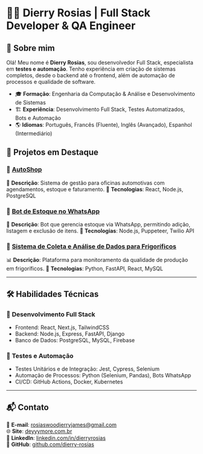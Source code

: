  # 👨‍💻 Dierry Rosias | Full Stack Developer & QA Engineer



 ## 🚀 Sobre mim
Olá! Meu nome é **Dierry Rosias**, sou desenvolvedor Full Stack, especialista em **testes e automação**. Tenho experiência em criação de sistemas completos, desde o backend até o frontend, além de automação de processos e qualidade de software.

- 🎓 **Formação**: Engenharia da Computação & Análise e Desenvolvimento de Sistemas  
- 🏗 **Experiência**: Desenvolvimento Full Stack, Testes Automatizados, Bots e Automação  
- 🌎 **Idiomas**: Português, Francês (Fluente), Inglês (Avançado), Espanhol (Intermediário)  



## 📂 Projetos em Destaque

### 🔹 [AutoShop](https://github.com/dierry-rosias/autoshop)
🔧 **Descrição**: Sistema de gestão para oficinas automotivas com agendamentos, estoque e faturamento.
📌 **Tecnologias**: React, Node.js, PostgreSQL

### 🔹 [Bot de Estoque no WhatsApp](https://github.com/dierry-rosias/estoque-bot)
🤖 **Descrição**: Bot que gerencia estoque via WhatsApp, permitindo adição, listagem e exclusão de itens.
📌 **Tecnologias**: Node.js, Puppeteer, Twilio API

### 🔹 [Sistema de Coleta e Análise de Dados para Frigoríficos](https://github.com/dierry-rosias/frigorificos-data)
📊 **Descrição**: Plataforma para monitoramento da qualidade de produção em frigoríficos.
📌 **Tecnologias**: Python, FastAPI, React, MySQL

---

## 🛠 Habilidades Técnicas

### 📌 **Desenvolvimento Full Stack**
- Frontend: React, Next.js, TailwindCSS
- Backend: Node.js, Express, FastAPI, Django
- Banco de Dados: PostgreSQL, MySQL, Firebase

### 🧪 **Testes e Automação**
- Testes Unitários e de Integração: Jest, Cypress, Selenium
- Automação de Processos: Python (Selenium, Pandas), Bots WhatsApp
- CI/CD: GitHub Actions, Docker, Kubernetes

---

## 📬 Contato
📩 **E-mail**: rosiaswoodjerryjames@gmail.com  
🌐 **Site**: [deyyymore.com.br](https://deyyymore.com.br)  
💼 **LinkedIn**: [linkedin.com/in/dierryrosias](https://www.linkedin.com/in/dierryrosias)  
🚀 **GitHub**: [github.com/dierry-rosias](https://github.com/dierry-rosias)  
